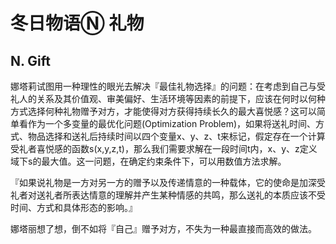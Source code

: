 # 冬日物语Ⓝ 礼物




## N. Gift #



娜塔莉试图用一种理性的眼光去解决『最佳礼物选择』的问题：在考虑到自己与受礼人的关系及其价值观、审美偏好、生活环境等因素的前提下，应该在何时以何种方式选择何种礼物赠予对方，才能使得对方获得持续长久的最大喜悦感？这可以简单看作为一个多变量的最优化问题(Optimization Problem)，如果将送礼时间、方式、物品选择和送礼后持续时间以四个变量x、y、z、t来标记，假定存在一个计算受礼者喜悦感的函数s(x,y,z,t)，那么我们需要求解在一段时间t内，x、y、z定义域下s的最大值。这一问题，在确定约束条件下，可以用数值方法求解。



『如果说礼物是一方对另一方的赠予以及传递情意的一种载体，它的使命是加深受礼者对送礼者所表达情意的理解并产生某种情感的共鸣，那么送礼的本质应该不受时间、方式和具体形态的影响。』



娜塔丽想了想，倒不如将『自己』赠予对方，不失为一种最直接而高效的做法。
